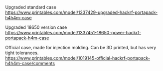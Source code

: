 Upgraded standard case<br>https://www.printables.com/model/1337429-upgraded-hackrf-portapack-h4h4m-case


Upgraded 18650 version case<br>https://www.printables.com/model/1337451-18650-power-hackrf-portapack-h4m-case

Official case, made for injection molding. Can be 3D printed, but has very tight tolerances.<br>https://www.printables.com/model/1019145-official-hackrf-portapack-h4h4m-case/comments
